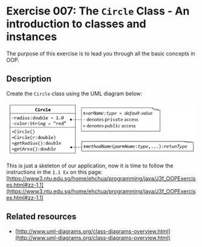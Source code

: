 # Exercise 007: The `Circle` Class - An introduction to classes and instances

The purpose of this exercise is to lead you through all the basic concepts in OOP.

## Description

Create the `Circle` class using the UML diagram below:

![The Circle class](img/ExerciseOOP_Circle.png "The Circle class")

This is just a skeleton of our application, now it is time to follow the instructions in the `1.1 Ex` on this page:
[https://www3.ntu.edu.sg/home/ehchua/programming/java/J3f_OOPExercises.html#zz-1.1](https://www3.ntu.edu.sg/home/ehchua/programming/java/J3f_OOPExercises.html#zz-1.1)

## Related resources

- [http://www.uml-diagrams.org/class-diagrams-overview.html](http://www.uml-diagrams.org/class-diagrams-overview.html)
